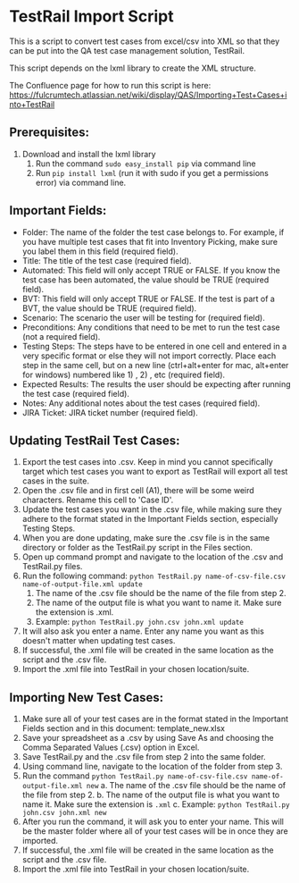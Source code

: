 # TestRail Import Script

This is a script to convert test cases from excel/csv into XML so that they can be put into the QA test case management solution, TestRail.

This script depends on the lxml library to create the XML structure.

The Confluence page for how to run this script is here: https://fulcrumtech.atlassian.net/wiki/display/QAS/Importing+Test+Cases+into+TestRail

## Prerequisites:
1. Download and install the lxml library 
	1. Run the command `sudo easy_install pip` via command line
	2. Run `pip install lxml` (run it with sudo if you get a permissions error) via command line.

## Important Fields:

- Folder: The name of the folder the test case belongs to. For example, if you have multiple test cases that fit into Inventory Picking, make sure you label them in this field (required field).
- Title: The title of the test case (required field).
- Automated: This field will only accept TRUE or FALSE. If you know the test case has been automated, the value should be TRUE (required field).
- BVT: This field will only accept TRUE or FALSE. If the test is part of a BVT, the value should be TRUE (required field).
- Scenario: The scenario the user will be testing for (required field).
- Preconditions: Any conditions that need to be met to run the test case (not a required field).
- Testing Steps: The steps have to be entered in one cell and entered in a very specific format or else they will not import correctly. Place each step in the same cell, but on a new line (ctrl+alt+enter for mac, alt+enter for windows) numbered like 1) , 2) , etc (required field).
- Expected Results: The results the user should be expecting after running the test case (required field).
- Notes: Any additional notes about the test cases (required field).
- JIRA Ticket: JIRA ticket number (required field).

## Updating TestRail Test Cases:
1. Export the test cases into .csv. Keep in mind you cannot specifically target which test cases you want to export as TestRail will export all test cases in the suite.
2. Open the .csv file and in first cell (A1), there will be some weird characters. Rename this cell to 'Case ID'.
3. Update the test cases you want in the .csv file, while making sure they adhere to the format stated in the Important Fields section, especially Testing Steps.
4. When you are done updating, make sure the .csv file is in the same directory or folder as the TestRail.py script in the Files section.
5. Open up command prompt and navigate to the location of the .csv and TestRail.py files.
6. Run the following command: `python TestRail.py name-of-csv-file.csv name-of-output-file.xml update`
	1. The name of the .csv file should be the name of the file from step 2.
	2. The name of the output file is what you want to name it. Make sure the extension is .xml.
	3. Example: `python TestRail.py john.csv john.xml update`
7. It will also ask you enter a name. Enter any name you want as this doesn't matter when updating test cases.
8. If successful, the .xml file will be created in the same location as the script and the .csv file.
9. Import the .xml file into TestRail in your chosen location/suite.

## Importing New Test Cases:
1. Make sure all of your test cases are in the format stated in the Important Fields section and in this document: template_new.xlsx
2. Save your spreadsheet as a .csv by using Save As and choosing the Comma Separated Values (.csv) option in Excel.
3. Save TestRail.py and the .csv file from step 2 into the same folder.
4. Using command line, navigate to the location of the folder from step 3.
5. Run the command `python TestRail.py name-of-csv-file.csv name-of-output-file.xml new` 
	a. The name of the .csv file should be the name of the file from step 2.
	b. The name of the output file is what you want to name it. Make sure the extension is `.xml`
	c. Example: `python TestRail.py john.csv john.xml new`
6. After you run the command, it will ask you to enter your name. This will be the master folder where all of your test cases will be in once they are imported.
7. If successful, the .xml file will be created in the same location as the script and the .csv file.
8. Import the .xml file into TestRail in your chosen location/suite.